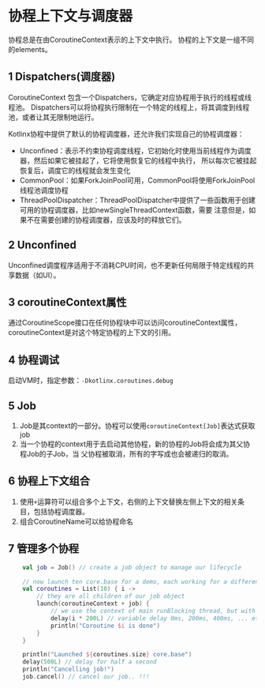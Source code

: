 #  协程上下文与调度器

协程总是在由CoroutineContext表示的上下文中执行。
协程的上下文是一组不同的elements。

## 1 Dispatchers(调度器)

CoroutineContext 包含一个Dispatchers，它确定对应协程用于执行的线程或线程池。
Dispatchers可以将协程执行限制在一个特定的线程上，将其调度到线程池，或者让其无限制地运行。

Kotlinx协程中提供了默认的协程调度器，还允许我们实现自己的协程调度器：

- Unconfined：表示不约束协程调度线程，它初始化时使用当前线程作为调度器，然后如果它被挂起了，它将使用恢复它的线程中执行，
所以每次它被挂起恢复后，调度它的线程就会发生变化
- CommonPool：如果ForkJoinPool可用，CommonPool将使用ForkJoinPool线程池调度协程
- ThreadPoolDispatcher：ThreadPoolDispatcher中提供了一些函数用于创建可用的协程调度器，比如newSingleThreadContext函数，需要
注意但是，如果不在需要创建的协程调度器，应该及时的释放它们。

## 2 Unconfined

Unconfined调度程序适用于不消耗CPU时间，也不更新任何局限于特定线程的共享数据（如UI）。


## 3 coroutineContext属性

通过CoroutineScope接口在任何协程块中可以访问coroutineContext属性，coroutineContext是对这个特定协程的上下文的引用。


## 4 协程调试

启动VM时，指定参数：`-Dkotlinx.coroutines.debug`

## 5 Job

1.  Job是其context的一部分。协程可以使用`coroutineContext[Job]`表达式获取job
2. 当一个协程的context用于去启动其他协程，新的协程的Job将会成为其父协程Job的子Job，当
父协程被取消，所有的字写成也会被递归的取消。

## 6 协程上下文组合

1. 使用`+`运算符可以组合多个上下文，右侧的上下文替换左侧上下文的相关条目，包括协程调度器。
2. 组合CoroutineName可以给协程命名

## 7 管理多个协程
```kotlin
    val job = Job() // create a job object to manage our lifecycle

    // now launch ten core.base for a demo, each working for a different time
    val coroutines = List(10) { i ->
        // they are all children of our job object
        launch(coroutineContext + job) {
            // we use the context of main runBlocking thread, but with our own job object
            delay(i * 200L) // variable delay 0ms, 200ms, 400ms, ... etc
            println("Coroutine $i is done")
        }
    }

    println("Launched ${coroutines.size} core.base")
    delay(500L) // delay for half a second
    println("Cancelling job!")
    job.cancel() // cancel our job.. !!!
```

